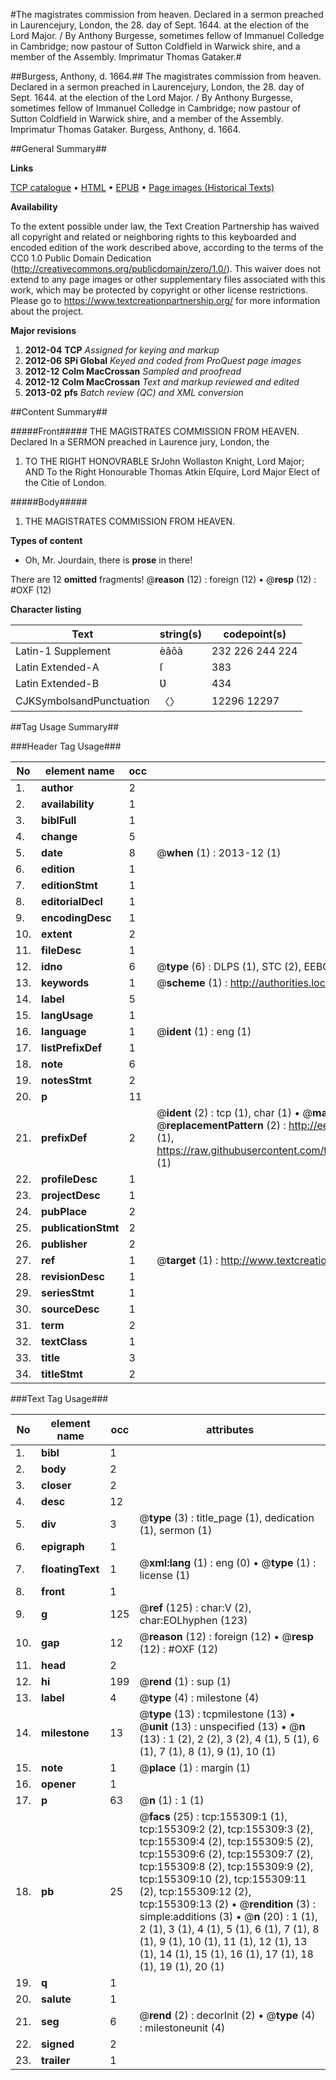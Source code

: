 #The magistrates commission from heaven. Declared in a sermon preached in Laurencejury, London, the 28. day of Sept. 1644. at the election of the Lord Major. / By Anthony Burgesse, sometimes fellow of Immanuel Colledge in Cambridge; now pastour of Sutton Coldfield in Warwick shire, and a member of the Assembly. Imprimatur Thomas Gataker.#

##Burgess, Anthony, d. 1664.##
The magistrates commission from heaven. Declared in a sermon preached in Laurencejury, London, the 28. day of Sept. 1644. at the election of the Lord Major. / By Anthony Burgesse, sometimes fellow of Immanuel Colledge in Cambridge; now pastour of Sutton Coldfield in Warwick shire, and a member of the Assembly. Imprimatur Thomas Gataker.
Burgess, Anthony, d. 1664.

##General Summary##

**Links**

[TCP catalogue](http://www.ota.ox.ac.uk/tcp/)  • 
[HTML](http://tei.it.ox.ac.uk/tcp/Texts-HTML/free/A77/A77844.html)  • 
[EPUB](http://tei.it.ox.ac.uk/tcp/Texts-EPUB/free/A77/A77844.epub) • 
[Page images (Historical Texts)](https://historicaltexts.jisc.ac.uk/eebo-99872405e)

**Availability**

To the extent possible under law, the Text Creation Partnership has waived all copyright and related or neighboring rights to this keyboarded and encoded edition of the work described above, according to the terms of the CC0 1.0 Public Domain Dedication (http://creativecommons.org/publicdomain/zero/1.0/). This waiver does not extend to any page images or other supplementary files associated with this work, which may be protected by copyright or other license restrictions. Please go to https://www.textcreationpartnership.org/ for more information about the project.

**Major revisions**

1. __2012-04__ __TCP__ *Assigned for keying and markup*
1. __2012-06__ __SPi Global__ *Keyed and coded from ProQuest page images*
1. __2012-12__ __Colm MacCrossan__ *Sampled and proofread*
1. __2012-12__ __Colm MacCrossan__ *Text and markup reviewed and edited*
1. __2013-02__ __pfs__ *Batch review (QC) and XML conversion*

##Content Summary##

#####Front#####
THE MAGISTRATES COMMISSION FROM HEAVEN. Declared In a SERMON preached in Laurence jury, London, the 
1. TO THE RIGHT HONOVRABLE SrJohn Wollaston Knight, Lord Major; AND To the Right Honourable Thomas Atkin Eſquire, Lord Major Elect of the Citie of London.

#####Body#####

1. THE MAGISTRATES COMMISSION FROM HEAVEN.

**Types of content**

  * Oh, Mr. Jourdain, there is **prose** in there!

There are 12 **omitted** fragments! 
 @__reason__ (12) : foreign (12)  •  @__resp__ (12) : #OXF (12)

**Character listing**


|Text|string(s)|codepoint(s)|
|---|---|---|
|Latin-1 Supplement|èâôà|232 226 244 224|
|Latin Extended-A|ſ|383|
|Latin Extended-B|Ʋ|434|
|CJKSymbolsandPunctuation|〈〉|12296 12297|

##Tag Usage Summary##

###Header Tag Usage###

|No|element name|occ|attributes|
|---|---|---|---|
|1.|__author__|2||
|2.|__availability__|1||
|3.|__biblFull__|1||
|4.|__change__|5||
|5.|__date__|8| @__when__ (1) : 2013-12 (1)|
|6.|__edition__|1||
|7.|__editionStmt__|1||
|8.|__editorialDecl__|1||
|9.|__encodingDesc__|1||
|10.|__extent__|2||
|11.|__fileDesc__|1||
|12.|__idno__|6| @__type__ (6) : DLPS (1), STC (2), EEBO-CITATION (1), PROQUEST (1), VID (1)|
|13.|__keywords__|1| @__scheme__ (1) : http://authorities.loc.gov/ (1)|
|14.|__label__|5||
|15.|__langUsage__|1||
|16.|__language__|1| @__ident__ (1) : eng (1)|
|17.|__listPrefixDef__|1||
|18.|__note__|6||
|19.|__notesStmt__|2||
|20.|__p__|11||
|21.|__prefixDef__|2| @__ident__ (2) : tcp (1), char (1)  •  @__matchPattern__ (2) : ([0-9\-]+):([0-9IVX]+) (1), (.+) (1)  •  @__replacementPattern__ (2) : http://eebo.chadwyck.com/downloadtiff?vid=$1&page=$2 (1), https://raw.githubusercontent.com/textcreationpartnership/Texts/master/tcpchars.xml#$1 (1)|
|22.|__profileDesc__|1||
|23.|__projectDesc__|1||
|24.|__pubPlace__|2||
|25.|__publicationStmt__|2||
|26.|__publisher__|2||
|27.|__ref__|1| @__target__ (1) : http://www.textcreationpartnership.org/docs/. (1)|
|28.|__revisionDesc__|1||
|29.|__seriesStmt__|1||
|30.|__sourceDesc__|1||
|31.|__term__|2||
|32.|__textClass__|1||
|33.|__title__|3||
|34.|__titleStmt__|2||


###Text Tag Usage###

|No|element name|occ|attributes|
|---|---|---|---|
|1.|__bibl__|1||
|2.|__body__|2||
|3.|__closer__|2||
|4.|__desc__|12||
|5.|__div__|3| @__type__ (3) : title_page (1), dedication (1), sermon (1)|
|6.|__epigraph__|1||
|7.|__floatingText__|1| @__xml:lang__ (1) : eng (0)  •  @__type__ (1) : license (1)|
|8.|__front__|1||
|9.|__g__|125| @__ref__ (125) : char:V (2), char:EOLhyphen (123)|
|10.|__gap__|12| @__reason__ (12) : foreign (12)  •  @__resp__ (12) : #OXF (12)|
|11.|__head__|2||
|12.|__hi__|199| @__rend__ (1) : sup (1)|
|13.|__label__|4| @__type__ (4) : milestone (4)|
|14.|__milestone__|13| @__type__ (13) : tcpmilestone (13)  •  @__unit__ (13) : unspecified (13)  •  @__n__ (13) : 1 (2), 2 (2), 3 (2), 4 (1), 5 (1), 6 (1), 7 (1), 8 (1), 9 (1), 10 (1)|
|15.|__note__|1| @__place__ (1) : margin (1)|
|16.|__opener__|1||
|17.|__p__|63| @__n__ (1) : 1 (1)|
|18.|__pb__|25| @__facs__ (25) : tcp:155309:1 (1), tcp:155309:2 (2), tcp:155309:3 (2), tcp:155309:4 (2), tcp:155309:5 (2), tcp:155309:6 (2), tcp:155309:7 (2), tcp:155309:8 (2), tcp:155309:9 (2), tcp:155309:10 (2), tcp:155309:11 (2), tcp:155309:12 (2), tcp:155309:13 (2)  •  @__rendition__ (3) : simple:additions (3)  •  @__n__ (20) : 1 (1), 2 (1), 3 (1), 4 (1), 5 (1), 6 (1), 7 (1), 8 (1), 9 (1), 10 (1), 11 (1), 12 (1), 13 (1), 14 (1), 15 (1), 16 (1), 17 (1), 18 (1), 19 (1), 20 (1)|
|19.|__q__|1||
|20.|__salute__|1||
|21.|__seg__|6| @__rend__ (2) : decorInit (2)  •  @__type__ (4) : milestoneunit (4)|
|22.|__signed__|2||
|23.|__trailer__|1||
